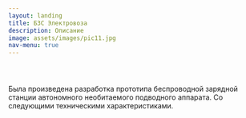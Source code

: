```yaml
---
layout: landing
title: БЗС Электровоза
description: Описание
image: assets/images/pic11.jpg
nav-menu: true
---
```



<!-- Main -->
<div id="main">

<!-- One -->
<section id="one">
	<div class="inner">
		<header class="major">
			<h2></h2>
		</header>
		<p>Была произведена разработка прототипа беспроводной зарядной станции автономного необитаемого подводного аппарата. Со следующими техническими характеристиками.</p>
	</div>
	
</section>
